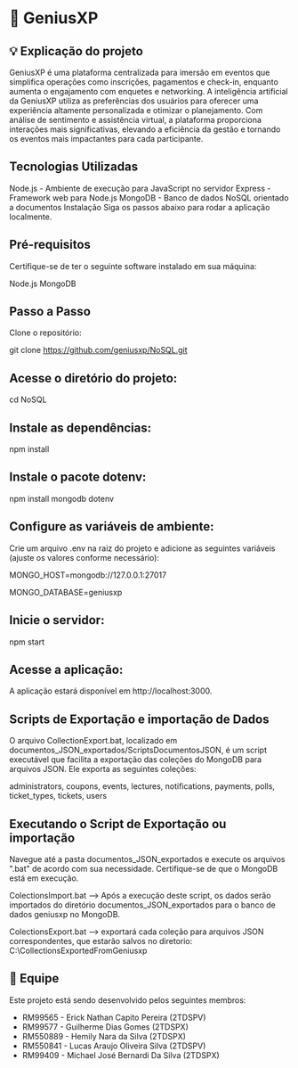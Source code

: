 # 🎫 GeniusXP

## 💡 Explicação do projeto
GeniusXP é uma plataforma centralizada para imersão em eventos que simplifica operações como inscrições, pagamentos e check-in, enquanto aumenta o engajamento com enquetes e networking. A inteligência artificial da GeniusXP utiliza as preferências dos usuários para oferecer uma experiência altamente personalizada e otimizar o planejamento. Com análise de sentimento e assistência virtual, a plataforma proporciona interações mais significativas, elevando a eficiência da gestão e tornando os eventos mais impactantes para cada participante.

## Tecnologias Utilizadas
Node.js - Ambiente de execução para JavaScript no servidor
Express - Framework web para Node.js
MongoDB - Banco de dados NoSQL orientado a documentos
Instalação
Siga os passos abaixo para rodar a aplicação localmente.

## Pré-requisitos
Certifique-se de ter o seguinte software instalado em sua máquina:

Node.js
MongoDB

## Passo a Passo
Clone o repositório:

git clone https://github.com/geniusxp/NoSQL.git


## Acesse o diretório do projeto:

cd NoSQL

## Instale as dependências:

npm install

## Instale o pacote dotenv:

npm install mongodb dotenv

## Configure as variáveis de ambiente:

Crie um arquivo .env na raiz do projeto e adicione as seguintes variáveis (ajuste os valores conforme necessário):

MONGO_HOST=mongodb://127.0.0.1:27017

MONGO_DATABASE=geniusxp

## Inicie o servidor:

npm start

## Acesse a aplicação:

A aplicação estará disponível em http://localhost:3000.

## Scripts de Exportação e importação de Dados
O arquivo CollectionExport.bat, localizado em documentos_JSON_exportados/ScriptsDocumentosJSON, é um script executável que facilita a exportação das coleções do MongoDB para arquivos JSON. Ele exporta as seguintes coleções:

administrators, 
coupons, 
events, 
lectures, 
notifications, 
payments, 
polls, 
ticket_types, 
tickets, 
users

## Executando o Script de Exportação ou importação 
Navegue até a pasta documentos_JSON_exportados e execute os arquivos ".bat" de acordo com sua necessidade.
Certifique-se de que o MongoDB está em execução.

ColectionsImport.bat -->
Após a execução deste script, os dados serão importados do diretório documentos_JSON_exportados para o banco de dados geniusxp no MongoDB.


ColectionsExport.bat -->
exportará cada coleção para arquivos JSON correspondentes, que estarão salvos no diretorio: C:\CollectionsExportedFromGeniusxp


## 👥 Equipe
Este projeto está sendo desenvolvido pelos seguintes membros:

- RM99565 - Erick Nathan Capito Pereira (2TDSPV)
- RM99577 - Guilherme Dias Gomes (2TDSPX)
- RM550889 - Hemily Nara da Silva (2TDSPX)
- RM550841 - Lucas Araujo Oliveira Silva (2TDSPV)
- RM99409 - Michael José Bernardi Da Silva (2TDSPX)
